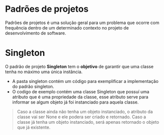 # Padrões de projetos

Padrões de projetos é uma solução geral para um problema que ocorre com frequência dentro de um determinado contexto no projeto de desenvolvimento de software.

# Singleton
O padrão de projeto **Singleton** tem o **objetivo** de garantir que uma classe tenha no máximo uma única instância.
- A pasta singleton contém um código para exemplificar a implementação do padrão singleton.
- O codigo de exemplo contém uma classe Singleton que possuí uma atributo que é uma propriedade da classe, esse atributo serve para informar se algum objeto já foi instanciado para aquela classe.
> Caso a classe ainda não tenha um objeto instanciado, o atributo da classe vai ser None e ele podera ser criado e retornado.
> Caso a classe já tenha um objeto instanciado, será apenas retornado o objeto que já existente.
